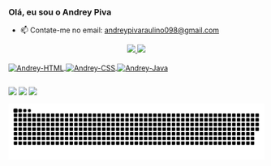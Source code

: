 ### Olá, eu sou o Andrey Piva

- 📫 Contate-me no email: andreypivaraulino098@gmail.com

<div align="center">
  <a href="https://github.com/Andreypiva">
  <img height="120em" src="https://github-readme-stats.vercel.app/api?username=Andreypiva&show_icons=true&theme=dark&include_all_commits=true&count_private=true"/>
  <img height="120em" src="https://github-readme-stats.vercel.app/api/top-langs/?username=Andreypiva&layout=compact&langs_count=7&theme=dark"/>
</div>
  
 <div style="display: inline_block"><br>
  <img align="center" alt="Andrey-HTML" height="40" width="40" src="https://cdn.jsdelivr.net/gh/devicons/devicon/icons/html5/html5-original.svg">
  <img align="center" alt="Andrey-CSS" height="40" width="40" src="https://cdn.jsdelivr.net/gh/devicons/devicon/icons/css3/css3-original.svg">
  <img align="center" alt="Andrey-Java" height="40" width="40" src="https://cdn.jsdelivr.net/gh/devicons/devicon/icons/java/java-original.svg">
</div>
  
  ##

  <div>
   <a href="https://www.linkedin.com/in/andrey-piva-raulino-6202bb1b3/" target="_blank"><img src="https://img.shields.io/badge/-LinkedIn-%230077B5?style=for-the-badge&logo=linkedin&logoColor=white" target="_blank"></a> 
   <a href = "mailto:andreypivaraulino098@gmail.com"><img src="https://img.shields.io/badge/-Gmail-%23333?style=for-the-badge&logo=gmail&logoColor=white" target="_blank"></a>
    <a href="https://www.instagram.com/piva.xz/" target="_blank"><img src="https://img.shields.io/badge/-Instagram-%23E4405F?style=for-the-badge&logo=instagram&logoColor=white" target="_blank"></a>
    
   ![Snake animation](https://github.com/Andreypiva/Andreypiva/blob/output/github-contribution-grid-snake.svg)
</div>
  
